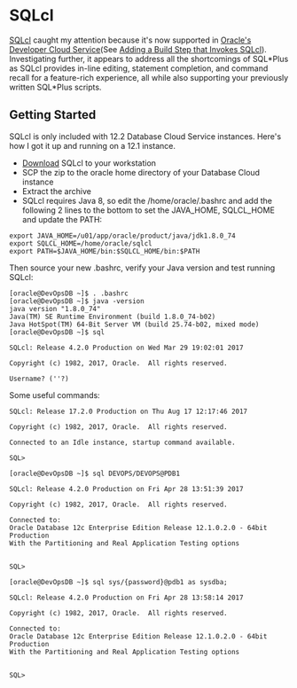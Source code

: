# SQLcl

[SQLcl](http://www.oracle.com/technetwork/developer-tools/sqlcl/overview/index.html) caught my attention because it's now supported in [Oracle's Developer Cloud Service](https://cloud.oracle.com/developer_service)(See [Adding a Build Step that Invokes SQLcl](http://docs.oracle.com/en/cloud/paas/developer-cloud/csdcs/managing-project-jobs-and-builds-oracle-developer-cloud-service.html#GUID-9D31DDA7-2EB8-496E-9228-2588F636CE84)). Investigating further, it appears to address all the shortcomings of SQL\*Plus as SQLcl provides in-line editing, statement completion, and command recall for a feature-rich experience, all while also supporting your previously written SQL*Plus scripts. 

## Getting Started
SQLcl is only included with 12.2 Database Cloud Service instances. Here's how I got it up and running on a 12.1 instance.
- [Download](http://www.oracle.com/technetwork/developer-tools/sqlcl/downloads/index.html) SQLcl to your workstation
- SCP the zip to the oracle home directory of your Database Cloud instance
- Extract the archive
- SQLcl requires Java 8, so edit the /home/oracle/.bashrc and add the following 2 lines to the bottom to set the JAVA_HOME, SQLCL_HOME and update the PATH:
```
export JAVA_HOME=/u01/app/oracle/product/java/jdk1.8.0_74
export SQLCL_HOME=/home/oracle/sqlcl
export PATH=$JAVA_HOME/bin:$SQLCL_HOME/bin:$PATH

```
Then source your new .bashrc, verify your Java version and test running SQLcl:
```
[oracle@DevOpsDB ~]$ . .bashrc
[oracle@DevOpsDB ~]$ java -version
java version "1.8.0_74"
Java(TM) SE Runtime Environment (build 1.8.0_74-b02)
Java HotSpot(TM) 64-Bit Server VM (build 25.74-b02, mixed mode)
[oracle@DevOpsDB ~]$ sql

SQLcl: Release 4.2.0 Production on Wed Mar 29 19:02:01 2017

Copyright (c) 1982, 2017, Oracle.  All rights reserved.

Username? (''?)

```
Some useful commands:

	SQLcl: Release 17.2.0 Production on Thu Aug 17 12:17:46 2017

	Copyright (c) 1982, 2017, Oracle.  All rights reserved.

	Connected to an Idle instance, startup command available.

	SQL>


```
[oracle@DevOpsDB ~]$ sql DEVOPS/DEVOPS@PDB1

SQLcl: Release 4.2.0 Production on Fri Apr 28 13:51:39 2017

Copyright (c) 1982, 2017, Oracle.  All rights reserved.

Connected to:
Oracle Database 12c Enterprise Edition Release 12.1.0.2.0 - 64bit Production
With the Partitioning and Real Application Testing options


SQL> 
```

```
[oracle@DevOpsDB ~]$ sql sys/{password}@pdb1 as sysdba;

SQLcl: Release 4.2.0 Production on Fri Apr 28 13:58:14 2017

Copyright (c) 1982, 2017, Oracle.  All rights reserved.

Connected to:
Oracle Database 12c Enterprise Edition Release 12.1.0.2.0 - 64bit Production
With the Partitioning and Real Application Testing options


SQL>
```